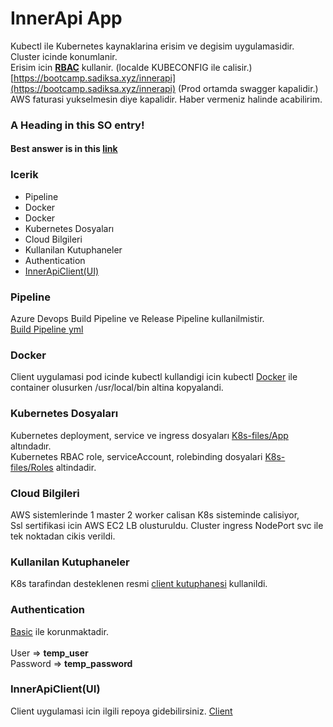 # InnerApi App
Kubectl ile Kubernetes kaynaklarina erisim ve degisim uygulamasidir. Cluster icinde konumlanir. \
Erisim icin [**RBAC**](https://kubernetes.io/docs/reference/access-authn-authz/rbac/) kullanir. (localde KUBECONFIG ile calisir.) \
[https://bootcamp.sadiksa.xyz/innerapi](https://bootcamp.sadiksa.xyz/innerapi) (Prod ortamda swagger kapalidir.)\
AWS faturasi yukselmesin diye kapalidir. Haber vermeniz halinde acabilirim.

### <a name="head1234"></a>A Heading in this SO entry!
#### Best answer is in this [link](#head1234)

### Icerik
- Pipeline
- Docker
- Docker
- Kubernetes Dosyaları
- Cloud Bilgileri
- Kullanilan Kutuphaneler
- Authentication
- [InnerApiClient(UI)](#innerapiclientui)

### Pipeline
Azure Devops Build Pipeline ve Release Pipeline kullanilmistir. \
[Build Pipeline yml](https://dev.azure.com/sadiksahin0511/bootcamp/_git/InnerApi?path=/azure-pipelines.yml&version=GBmain)

### Docker
Client uygulamasi pod icinde kubectl kullandigi icin kubectl [Docker](https://dev.azure.com/sadiksahin0511/bootcamp/_git/InnerApi?path=/InnerApi/Dockerfile&version=GBmain) ile container olusurken /usr/local/bin altina kopyalandi.

### Kubernetes Dosyaları
Kubernetes deployment, service ve ingress dosyaları [K8s-files/App](https://dev.azure.com/sadiksahin0511/bootcamp/_git/InnerApi?path=/InnerApi/K8s-files/App&version=GBmain) altındadır. \
Kubernetes RBAC role, serviceAccount, rolebinding dosyalari [K8s-files/Roles](https://dev.azure.com/sadiksahin0511/bootcamp/_git/InnerApi?path=/InnerApi/K8s-files/Roles&version=GBmain) altindadir.

### Cloud Bilgileri
AWS sistemlerinde 1 master 2 worker calisan K8s sisteminde calisiyor, \
Ssl sertifikasi icin AWS EC2 LB olusturuldu. Cluster ingress NodePort svc ile tek noktadan cikis verildi.

### Kullanilan Kutuphaneler
K8s tarafindan desteklenen resmi [client kutuphanesi](https://github.com/kubernetes-client/csharp) kullanildi. 

### Authentication
[Basic](https://dev.azure.com/sadiksahin0511/bootcamp/_git/InnerApi?path=/InnerApi/BasicAuthenticationHandler.cs&version=GBmain) ile korunmaktadir. \
\
User => **temp_user** \
Password => **temp_password**

### InnerApiClient(UI)
<a name ="innerapiclientui"></a>
Client uygulamasi icin ilgili repoya gidebilirsiniz. [Client](https://dev.azure.com/sadiksahin0511/bootcamp/_git/InnerApiClient)

